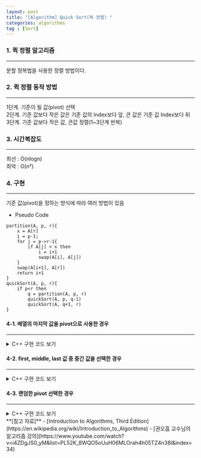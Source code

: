 ```yaml
---
layout: post
title: "[Algorithm] Quick Sort(퀵 정렬) "
categories: algorithms
tag : [Sort]
---
```


### 1. 퀵 정렬 알고리즘 
---
분할 정복법을 사용한 정렬 방법이다.  

### 2. 퀵 정렬 동작 방법
--- 
1단계. 기준이 될 값(pivot) 선택  
2단계. 기준 값보다 작은 값은 기준 값의 Index보다 앞, 큰 값은 기준 값 Index보다 뒤 
3단계. 기준 값보다 작은 값, 큰값 정렬(1~3단계 반복)  

### 3. 시간복잡도
---
최선 : O(nlogn)  
최악 : O(n²)  

### 4. 구현 
---
기준 값(pivot)을 정하는 방식에 따라 여러 방법이 있음 

- Pseudo Code
```
partition(A, p, r){
    x = A[r]
    i = p-1;
    for j = p->r-1{
        if A[j] < x then
            i = i+1
            swap(A[i], A[j])
    }
    swap(A[i+1], A[r])
    return i+1
}
quickSort(A, p, r){
    if p<r then
        q = partition(A, p, r)
        quickSort(A, p, q-1)
        quickSort(A, q+1, r)
}
```

#### 4-1. 배열의 마지막 값을 pivot으로 사용한 경우 
---
<details>
<summary>C++ 구현 코드 보기</summary>
<div markdown="1">

```cpp
void swap(int *a, int *b){
    int *temp = a;
    *a = *b;
    b = temp;
}
int partition(int *A, int p, int r){
    int pivot = A[r];
    int i = p-1;
    for(int j=p; j<r; j++){
        if(A[j]<pivot){
            i+=1;
            swap(A[i], A[j]);
        }
    }
    swap(A[i+1], A[r]);
    return i+1;
}
void quickSort(int *A, int p, int r){
    if(p<r){
        int q = partition(A, p, r);
        quickSort(A, p, q-1);
        quickSort(A, q+1, r);
    }
}
```
</div>
</details>

#### 4-2. first, middle, last 값 중 중간 값을 선택한 경우  
---
<details>
<summary>C++ 구현 코드 보기</summary>
<div markdown="1">

```cpp
void swap(int *a, int *b){
    int *temp = a;
    *a = *b;
    b = temp;
}
int getMedianValueIndex(int *A, int begin, int middle, int end){
   if((A[middle]<=A[begin]&&A[begin]<=A[end])||(A[end]<=A[begin]&&A[begin]<=A[middle]))
       return begin;
    if((A[begin]<=A[middle]&&A[middle]<=A[end])||(A[end]<=A[middle]&&A[middle]<=A[begin]))
        return middle;
    if((A[begin]<=A[end]&&A[end]<=A[middle])||(A[middle]<=A[end]&&A[end]<=A[begin]))
        return end;
}
int partition(int *A, int p, int r){
    int pivotIndex = getMedianValueIndex(A, p, int((p+r)/2), r);
    swap(A[pivotIndex], A[r]);

    int pivot = A[r];
    int i = p-1;
    for(int j=p; j<r; j++){
        if(A[j]<pivot){
            i+=1;
            swap(A[i], A[j]);
        }
    }
    swap(A[i+1], A[r]);
    return i+1;
}
void quickSort(int *A, int p, int r){
    if(p<r){
        int q = partition(A, p, r);
        quickSort(A, p, q-1);
        quickSort(A, q+1, r);
    }
}
```
</div>
</details>

#### 4-3. 랜덤한 pivot 선택한 경우  
---
<details>
<summary>C++ 구현 코드 보기</summary>
<div markdown="1">

```cpp
#include<random>

void swap(int *a, int *b){
    int *temp = a;
    *a = *b;
    b = temp;
}
int partition(int *A, int p, int r){
    random_device rd;
    mt19937 gen(rd());
    uniform_int_distribution<int> dis(p, r);

    int pivotIndex = dis(gen);
    swap(A[pivotIndex], A[r]);

    int pivot = A[r];
    int i = p-1;
    for(int j=p; j<r; j++){
        if(A[j]<pivot){
            i+=1;
            swap(A[i], A[j]);
        }
    }
    swap(A[i+1], A[r]);
    return i+1;
}
void quickSort(int *A, int p, int r){
    if(p<r){
        int q = partition(A, p, r);
        quickSort(A, p, q-1);
        quickSort(A, q+1, r);
    }
}
```
</div>
</details>

<div class="divider"></div>
**[참고 자료]**
- [Introduction to Algorithms, Third Edition](https://en.wikipedia.org/wiki/Introduction_to_Algorithms)
- [권오흠 교수님의 알고리즘 강의](https://www.youtube.com/watch?v=i4ZDgJS0_yM&list=PL52K_8WQO5oUuH06MLOrah4h05TZ4n38l&index=34)